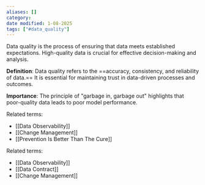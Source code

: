 ```yaml
---
aliases: []
category:
date modified: 1-08-2025
tags: ["#data_quality"]
---
```

Data quality is the process of ensuring that data meets established expectations. High-quality data is crucial for effective decision-making and analysis.

**Definition**: Data quality refers to the ==accuracy, consistency, and reliability of data.== It is essential for maintaining trust in data-driven processes and outcomes. 

**Importance**: The principle of "garbage in, garbage out" highlights that poor-quality data leads to poor model performance.

Related terms:
- [[Data Observability]]
- [[Change Management]]
- [[Prevention Is Better Than The Cure]]


Related terms:
- [[Data Observability]]
- [[Data Contract]]
- [[Change Management]]